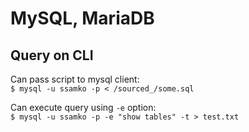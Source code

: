 # MySQL, MariaDB

## Query on CLI

Can pass script to mysql client:  
`$ mysql -u ssamko -p < /sourced_/some.sql`

Can execute query using `-e` option:  
`$ mysql -u ssamko -p -e "show tables" -t > test.txt`
